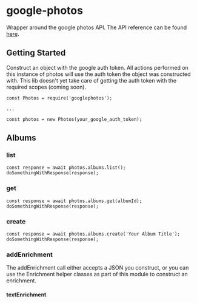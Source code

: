# google-photos

Wrapper around the google photos API. The API reference can be found [here](https://developers.google.com/photos/library/reference/).

## Getting Started

Construct an object with the google auth token. All actions performed on this instance of photos
will use the auth token the object was constructed with. This lib doesn't yet take care of getting
the auth token with the required scopes (coming soon).

```
const Photos = require('googlephotos');

...

const photos = new Photos(your_google_auth_token);
```

## Albums

### list

```
const response = await photos.albums.list();
doSomethingWithResponse(response);
```

### get

```
const response = await photos.albums.get(albumId);
doSomethingWithResponse(response);
```

### create

```
const response = await photos.albums.create('Your Album Title');
doSomethingWithResponse(response);
```

### addEnrichment

The addEnrichment call either accepts a JSON you construct, or you can use the Enrichment helper
classes as part of this module to construct an enrichment.

#### textEnrichment

```

```
